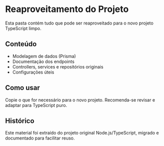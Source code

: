 # Reaproveitamento do Projeto

Esta pasta contém tudo que pode ser reaproveitado para o novo projeto TypeScript limpo.

## Conteúdo
- Modelagem de dados (Prisma)
- Documentação dos endpoints
- Controllers, services e repositórios originais
- Configurações úteis

## Como usar
Copie o que for necessário para o novo projeto. Recomenda-se revisar e adaptar para TypeScript puro.

## Histórico
Este material foi extraído do projeto original Node.js/TypeScript, migrado e documentado para facilitar reuso.
